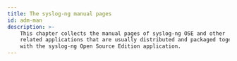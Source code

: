 ```yaml
---
title: The syslog-ng manual pages
id: adm-man
description: >-
    This chapter collects the manual pages of syslog-ng OSE and other
    related applications that are usually distributed and packaged together
    with the syslog-ng Open Source Edition application.
---
```

